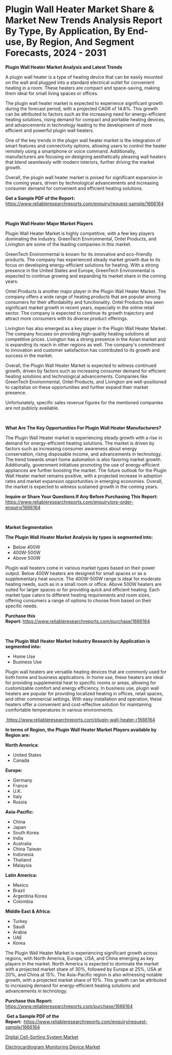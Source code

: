 <p><h1>Plugin Wall Heater Market Share & Market New Trends Analysis Report By Type, By Application, By End-use, By Region, And Segment Forecasts, 2024 - 2031</h1></p><p><strong>Plugin Wall Heater Market Analysis and Latest Trends</strong></p>
<p><p>A plugin wall heater is a type of heating device that can be easily mounted on the wall and plugged into a standard electrical outlet for convenient heating in a room. These heaters are compact and space-saving, making them ideal for small living spaces or offices.</p><p>The plugin wall heater market is expected to experience significant growth during the forecast period, with a projected CAGR of 14.8%. This growth can be attributed to factors such as the increasing need for energy-efficient heating solutions, rising demand for compact and portable heating devices, and advancements in technology leading to the development of more efficient and powerful plugin wall heaters.</p><p>One of the key trends in the plugin wall heater market is the integration of smart features and connectivity options, allowing users to control the heater remotely using a smartphone or voice command. Additionally, manufacturers are focusing on designing aesthetically pleasing wall heaters that blend seamlessly with modern interiors, further driving the market growth.</p><p>Overall, the plugin wall heater market is poised for significant expansion in the coming years, driven by technological advancements and increasing consumer demand for convenient and efficient heating solutions.</p></p>
<p><strong>Get a Sample PDF of the Report:&nbsp;</strong> <a href="https://www.reliableresearchreports.com/enquiry/request-sample/1666164">https://www.reliableresearchreports.com/enquiry/request-sample/1666164</a></p>
<p>&nbsp;</p>
<p><strong>Plugin Wall Heater Major Market Players</strong></p>
<p><p>Plugin Wall Heater Market is highly competitive, with a few key players dominating the industry. GreenTech Environmental, Ontel Products, and Livington are some of the leading companies in this market.</p><p>GreenTech Environmental is known for its innovative and eco-friendly products. The company has experienced steady market growth due to its focus on developing energy-efficient solutions for heating. With a strong presence in the United States and Europe, GreenTech Environmental is expected to continue growing and expanding its market share in the coming years.</p><p>Ontel Products is another major player in the Plugin Wall Heater Market. The company offers a wide range of heating products that are popular among consumers for their affordability and functionality. Ontel Products has seen significant market growth in recent years, especially in the online retail sector. The company is expected to continue its growth trajectory and attract more consumers with its diverse product offerings.</p><p>Livington has also emerged as a key player in the Plugin Wall Heater Market. The company focuses on providing high-quality heating solutions at competitive prices. Livington has a strong presence in the Asian market and is expanding its reach in other regions as well. The company's commitment to innovation and customer satisfaction has contributed to its growth and success in the market.</p><p>Overall, the Plugin Wall Heater Market is expected to witness continued growth, driven by factors such as increasing consumer demand for efficient heating solutions and technological advancements. Companies like GreenTech Environmental, Ontel Products, and Livington are well-positioned to capitalize on these opportunities and further expand their market presence.</p><p>Unfortunately, specific sales revenue figures for the mentioned companies are not publicly available.</p></p>
<p>&nbsp;</p>
<p><strong>What Are The Key Opportunities For Plugin Wall Heater Manufacturers?</strong></p>
<p><p>The Plugin Wall Heater market is experiencing steady growth with a rise in demand for energy-efficient heating solutions. The market is driven by factors such as increasing consumer awareness about energy conservation, rising disposable income, and advancements in technology. The trend towards smart home automation is also favoring market growth. Additionally, government initiatives promoting the use of energy-efficient appliances are further boosting the market. The future outlook for the Plugin Wall Heater market remains positive, with a projected increase in adoption rates and market expansion opportunities in emerging economies. Overall, the market is expected to witness sustained growth in the coming years.</p></p>
<p><strong>Inquire or Share Your Questions If Any Before Purchasing This Report:</strong> <a href="https://www.reliableresearchreports.com/enquiry/pre-order-enquiry/1666164">https://www.reliableresearchreports.com/enquiry/pre-order-enquiry/1666164</a></p>
<p>&nbsp;</p>
<p><strong>Market Segmentation</strong></p>
<p><strong>The Plugin Wall Heater Market Analysis by types is segmented into:</strong></p>
<p><ul><li>Below 400W</li><li>400W-500W</li><li>Above 500W</li></ul></p>
<p><p>Plugin wall heaters come in various market types based on their power output. Below 400W heaters are designed for small spaces or as a supplementary heat source. The 400W-500W range is ideal for moderate heating needs, such as in a small room or office. Above 500W heaters are suited for larger spaces or for providing quick and efficient heating. Each market type caters to different heating requirements and room sizes, offering consumers a range of options to choose from based on their specific needs.</p></p>
<p><strong>Purchase this Report:&nbsp;</strong><a href="https://www.reliableresearchreports.com/purchase/1666164">https://www.reliableresearchreports.com/purchase/1666164</a></p>
<p>&nbsp;</p>
<p><strong>The Plugin Wall Heater Market Industry Research by Application is segmented into:</strong></p>
<p><ul><li>Home Use</li><li>Business Use</li></ul></p>
<p><p>Plugin wall heaters are versatile heating devices that are commonly used for both home and business applications. In home use, these heaters are ideal for providing supplemental heat to specific rooms or areas, allowing for customizable comfort and energy efficiency. In business use, plugin wall heaters are popular for providing localized heating in offices, retail spaces, and other commercial settings. With easy installation and operation, these heaters offer a convenient and cost-effective solution for maintaining comfortable temperatures in various environments.</p></p>
<p><a href="https://www.reliableresearchreports.com/plugin-wall-heater-r1666164">&nbsp;https://www.reliableresearchreports.com/plugin-wall-heater-r1666164</a></p>
<p><strong>In terms of Region, the Plugin Wall Heater Market Players available by Region are:</strong></p>
<p>
    <p> <strong> North America: </strong>
        <ul>
            <li>United States</li>
            <li>Canada</li>
        </ul>
        </p> 
    <p> <strong> Europe: </strong>
        <ul>
            <li>Germany</li>
            <li>France</li>
            <li>U.K.</li>
            <li>Italy</li>
            <li>Russia</li>
        </ul>
        </p> 
    <p> <strong> Asia-Pacific: </strong>
        <ul>
            <li>China</li>
            <li>Japan</li>
            <li>South Korea</li>
            <li>India</li>
            <li>Australia</li>
            <li>China Taiwan</li>
            <li>Indonesia</li>
            <li>Thailand</li>
            <li>Malaysia</li>
        </ul>
        </p> 
    <p> <strong> Latin America: </strong>
        <ul>
            <li>Mexico</li>
            <li>Brazil</li>
            <li>Argentina Korea</li>
            <li>Colombia</li>
        </ul>
        </p> 
    <p> <strong> Middle East & Africa: </strong>
        <ul>
            <li>Turkey</li>
            <li>Saudi</li>
            <li>Arabia</li>
            <li>UAE</li>
            <li>Korea</li>
        </ul>
    </p>
    </p>
<p><p>The Plugin Wall Heater Market is experiencing significant growth across regions, with North America, Europe, USA, and China emerging as key players in the market. North America is expected to dominate the market with a projected market share of 30%, followed by Europe at 25%, USA at 20%, and China at 15%. The Asia-Pacific region is also witnessing notable growth, with a projected market share of 10%. This growth can be attributed to increasing demand for energy-efficient heating solutions and advancements in technology.</p></p>
<p><strong>Purchase this Report: </strong><a href="https://www.reliableresearchreports.com/purchase/1666164">https://www.reliableresearchreports.com/purchase/1666164</a></p>
<p>&nbsp;<strong>Get a Sample PDF of the Report:&nbsp;&nbsp;</strong><a href="https://www.reliableresearchreports.com/enquiry/request-sample/1666164">https://www.reliableresearchreports.com/enquiry/request-sample/1666164</a></p>
<p><strong></strong></p>
<p><p><a href="https://github.com/kulaberyasin52/Market-Research-Report-List-1/blob/main/digital-cell-sorting-system-market.md">Digital Cell-Sorting System Market</a></p><p><a href="https://view.publitas.com/reportprime-1/comprehensive-analysis-of-the-global-electrocardiogram-monitoring-device-market-growth-trends-market-forecasts-2024-2031/">Electrocardiogram Monitoring Device Market</a></p></p>